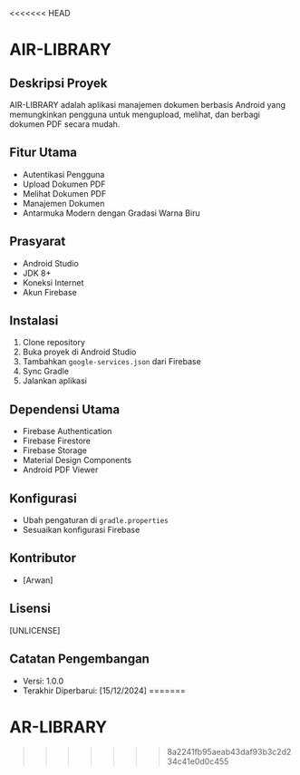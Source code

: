 <<<<<<< HEAD
# AIR-LIBRARY

## Deskripsi Proyek
AIR-LIBRARY adalah aplikasi manajemen dokumen berbasis Android yang memungkinkan pengguna untuk mengupload, melihat, dan berbagi dokumen PDF secara mudah.

## Fitur Utama
- Autentikasi Pengguna
- Upload Dokumen PDF
- Melihat Dokumen PDF
- Manajemen Dokumen
- Antarmuka Modern dengan Gradasi Warna Biru

## Prasyarat
- Android Studio
- JDK 8+
- Koneksi Internet
- Akun Firebase

## Instalasi
1. Clone repository
2. Buka proyek di Android Studio
3. Tambahkan `google-services.json` dari Firebase
4. Sync Gradle
5. Jalankan aplikasi

## Dependensi Utama
- Firebase Authentication
- Firebase Firestore
- Firebase Storage
- Material Design Components
- Android PDF Viewer

## Konfigurasi
- Ubah pengaturan di `gradle.properties`
- Sesuaikan konfigurasi Firebase

## Kontributor
- [Arwan]

## Lisensi
[UNLICENSE]

## Catatan Pengembangan
- Versi: 1.0.0
- Terakhir Diperbarui: [15/12/2024]
=======
# AR-LIBRARY
>>>>>>> 8a2241fb95aeab43daf93b3c2d234c41e0d0c455
